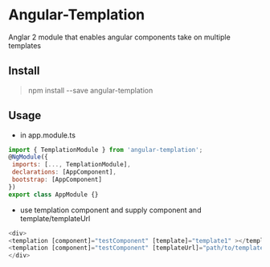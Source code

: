   # Angular-Templation
Anglar 2 module that enables angular components take on multiple templates

  ## Install
  > npm install --save angular-templation
  
 ## Usage
 
 * in app.module.ts
 ```javascript
 import { TemplationModule } from 'angular-templation';
@NgModule({
  imports: [..., TemplationModule],
  declarations: [AppComponent],
  bootstrap: [AppComponent]
})
export class AppModule {}
 ```
 
  * use templation component and supply component and template/templateUrl
   ```javascript
  <div>
  <templation [component]="testComponent" [template]="template1" ></templation>
  <templation [component]="testComponent" [templateUrl]="path/to/template2" ></templation>
  </div>
```

